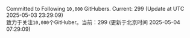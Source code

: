 Committed to Following `10,000` GitHubers. Current: <!-- FOLLOWING_COUNT -->299<!-- FOLLOWING_COUNT --> (Update at UTC <!-- LAST_UPDATED -->2025-05-03 23:29:09<!-- LAST_UPDATED -->)<br>
致力于关注`10,000`个GitHuber。当前：<!-- FOLLOWING_COUNT -->299<!-- FOLLOWING_COUNT --> (更新于北京时间 <!-- LAST_UPDATED_CST -->2025-05-04 07:29:09<!-- LAST_UPDATED_CST -->)
